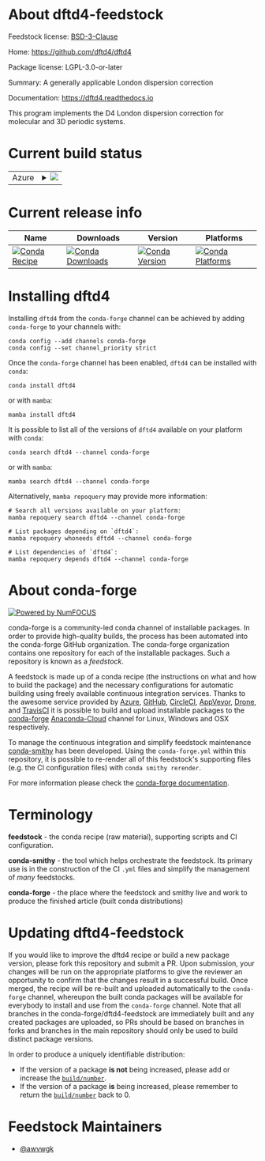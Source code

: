About dftd4-feedstock
=====================

Feedstock license: [BSD-3-Clause](https://github.com/conda-forge/dftd4-feedstock/blob/main/LICENSE.txt)

Home: https://github.com/dftd4/dftd4

Package license: LGPL-3.0-or-later

Summary: A generally applicable London dispersion correction

Documentation: https://dftd4.readthedocs.io

This program implements the D4 London dispersion correction
for molecular and 3D periodic systems.


Current build status
====================


<table>
    
  <tr>
    <td>Azure</td>
    <td>
      <details>
        <summary>
          <a href="https://dev.azure.com/conda-forge/feedstock-builds/_build/latest?definitionId=8887&branchName=main">
            <img src="https://dev.azure.com/conda-forge/feedstock-builds/_apis/build/status/dftd4-feedstock?branchName=main">
          </a>
        </summary>
        <table>
          <thead><tr><th>Variant</th><th>Status</th></tr></thead>
          <tbody><tr>
              <td>linux_64</td>
              <td>
                <a href="https://dev.azure.com/conda-forge/feedstock-builds/_build/latest?definitionId=8887&branchName=main">
                  <img src="https://dev.azure.com/conda-forge/feedstock-builds/_apis/build/status/dftd4-feedstock?branchName=main&jobName=linux&configuration=linux%20linux_64_" alt="variant">
                </a>
              </td>
            </tr><tr>
              <td>linux_aarch64</td>
              <td>
                <a href="https://dev.azure.com/conda-forge/feedstock-builds/_build/latest?definitionId=8887&branchName=main">
                  <img src="https://dev.azure.com/conda-forge/feedstock-builds/_apis/build/status/dftd4-feedstock?branchName=main&jobName=linux&configuration=linux%20linux_aarch64_" alt="variant">
                </a>
              </td>
            </tr><tr>
              <td>linux_ppc64le</td>
              <td>
                <a href="https://dev.azure.com/conda-forge/feedstock-builds/_build/latest?definitionId=8887&branchName=main">
                  <img src="https://dev.azure.com/conda-forge/feedstock-builds/_apis/build/status/dftd4-feedstock?branchName=main&jobName=linux&configuration=linux%20linux_ppc64le_" alt="variant">
                </a>
              </td>
            </tr><tr>
              <td>osx_64</td>
              <td>
                <a href="https://dev.azure.com/conda-forge/feedstock-builds/_build/latest?definitionId=8887&branchName=main">
                  <img src="https://dev.azure.com/conda-forge/feedstock-builds/_apis/build/status/dftd4-feedstock?branchName=main&jobName=osx&configuration=osx%20osx_64_" alt="variant">
                </a>
              </td>
            </tr><tr>
              <td>osx_arm64</td>
              <td>
                <a href="https://dev.azure.com/conda-forge/feedstock-builds/_build/latest?definitionId=8887&branchName=main">
                  <img src="https://dev.azure.com/conda-forge/feedstock-builds/_apis/build/status/dftd4-feedstock?branchName=main&jobName=osx&configuration=osx%20osx_arm64_" alt="variant">
                </a>
              </td>
            </tr>
          </tbody>
        </table>
      </details>
    </td>
  </tr>
</table>

Current release info
====================

| Name | Downloads | Version | Platforms |
| --- | --- | --- | --- |
| [![Conda Recipe](https://img.shields.io/badge/recipe-dftd4-green.svg)](https://anaconda.org/conda-forge/dftd4) | [![Conda Downloads](https://img.shields.io/conda/dn/conda-forge/dftd4.svg)](https://anaconda.org/conda-forge/dftd4) | [![Conda Version](https://img.shields.io/conda/vn/conda-forge/dftd4.svg)](https://anaconda.org/conda-forge/dftd4) | [![Conda Platforms](https://img.shields.io/conda/pn/conda-forge/dftd4.svg)](https://anaconda.org/conda-forge/dftd4) |

Installing dftd4
================

Installing `dftd4` from the `conda-forge` channel can be achieved by adding `conda-forge` to your channels with:

```
conda config --add channels conda-forge
conda config --set channel_priority strict
```

Once the `conda-forge` channel has been enabled, `dftd4` can be installed with `conda`:

```
conda install dftd4
```

or with `mamba`:

```
mamba install dftd4
```

It is possible to list all of the versions of `dftd4` available on your platform with `conda`:

```
conda search dftd4 --channel conda-forge
```

or with `mamba`:

```
mamba search dftd4 --channel conda-forge
```

Alternatively, `mamba repoquery` may provide more information:

```
# Search all versions available on your platform:
mamba repoquery search dftd4 --channel conda-forge

# List packages depending on `dftd4`:
mamba repoquery whoneeds dftd4 --channel conda-forge

# List dependencies of `dftd4`:
mamba repoquery depends dftd4 --channel conda-forge
```


About conda-forge
=================

[![Powered by
NumFOCUS](https://img.shields.io/badge/powered%20by-NumFOCUS-orange.svg?style=flat&colorA=E1523D&colorB=007D8A)](https://numfocus.org)

conda-forge is a community-led conda channel of installable packages.
In order to provide high-quality builds, the process has been automated into the
conda-forge GitHub organization. The conda-forge organization contains one repository
for each of the installable packages. Such a repository is known as a *feedstock*.

A feedstock is made up of a conda recipe (the instructions on what and how to build
the package) and the necessary configurations for automatic building using freely
available continuous integration services. Thanks to the awesome service provided by
[Azure](https://azure.microsoft.com/en-us/services/devops/), [GitHub](https://github.com/),
[CircleCI](https://circleci.com/), [AppVeyor](https://www.appveyor.com/),
[Drone](https://cloud.drone.io/welcome), and [TravisCI](https://travis-ci.com/)
it is possible to build and upload installable packages to the
[conda-forge](https://anaconda.org/conda-forge) [Anaconda-Cloud](https://anaconda.org/)
channel for Linux, Windows and OSX respectively.

To manage the continuous integration and simplify feedstock maintenance
[conda-smithy](https://github.com/conda-forge/conda-smithy) has been developed.
Using the ``conda-forge.yml`` within this repository, it is possible to re-render all of
this feedstock's supporting files (e.g. the CI configuration files) with ``conda smithy rerender``.

For more information please check the [conda-forge documentation](https://conda-forge.org/docs/).

Terminology
===========

**feedstock** - the conda recipe (raw material), supporting scripts and CI configuration.

**conda-smithy** - the tool which helps orchestrate the feedstock.
                   Its primary use is in the construction of the CI ``.yml`` files
                   and simplify the management of *many* feedstocks.

**conda-forge** - the place where the feedstock and smithy live and work to
                  produce the finished article (built conda distributions)


Updating dftd4-feedstock
========================

If you would like to improve the dftd4 recipe or build a new
package version, please fork this repository and submit a PR. Upon submission,
your changes will be run on the appropriate platforms to give the reviewer an
opportunity to confirm that the changes result in a successful build. Once
merged, the recipe will be re-built and uploaded automatically to the
`conda-forge` channel, whereupon the built conda packages will be available for
everybody to install and use from the `conda-forge` channel.
Note that all branches in the conda-forge/dftd4-feedstock are
immediately built and any created packages are uploaded, so PRs should be based
on branches in forks and branches in the main repository should only be used to
build distinct package versions.

In order to produce a uniquely identifiable distribution:
 * If the version of a package **is not** being increased, please add or increase
   the [``build/number``](https://docs.conda.io/projects/conda-build/en/latest/resources/define-metadata.html#build-number-and-string).
 * If the version of a package **is** being increased, please remember to return
   the [``build/number``](https://docs.conda.io/projects/conda-build/en/latest/resources/define-metadata.html#build-number-and-string)
   back to 0.

Feedstock Maintainers
=====================

* [@awvwgk](https://github.com/awvwgk/)

